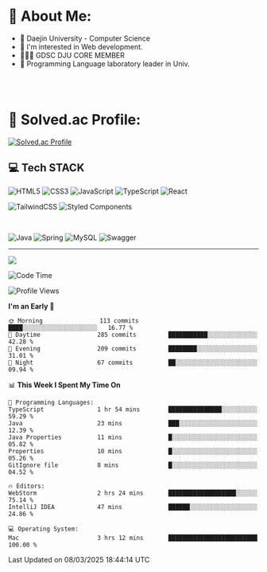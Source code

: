 # 💫 About Me:

<ul>
 <li> 🏫 Daejin University - Computer Science </li>
 <li> 👀 I'm interested in Web development.</li>
 <li> 🧑🏻‍💻 GDSC DJU CORE MEMBER </li>
 <li> 🧪 Programming Language laboratory leader in Univ. </li>
</ul>


<br>





<br>

# 💯 Solved.ac Profile: 
[![Solved.ac Profile](http://mazassumnida.wtf/api/v2/generate_badge?boj=jieunsse)](https://solved.ac/jieunsse/)
<br>


## 💻 Tech STACK


![HTML5](https://img.shields.io/badge/html5-%23E34F26.svg?style=for-the-badge&logo=html5&logoColor=white)
![CSS3](https://img.shields.io/badge/css3-%231572B6.svg?style=for-the-badge&logo=css3&logoColor=white)
![JavaScript](https://img.shields.io/badge/javascript-%23323330.svg?style=for-the-badge&logo=javascript&logoColor=%23F7DF1E)
![TypeScript](https://img.shields.io/badge/typescript-%23007ACC.svg?style=for-the-badge&logo=typescript&logoColor=white)
![React](https://img.shields.io/badge/react-%2320232a.svg?style=for-the-badge&logo=react&logoColor=%2361DAFB)

![TailwindCSS](https://img.shields.io/badge/tailwindcss-%2338B2AC.svg?style=for-the-badge&logo=tailwind-css&logoColor=white)
![Styled Components](https://img.shields.io/badge/styled--components-DB7093?style=for-the-badge&logo=styled-components&logoColor=white)

<br/>



![Java](	https://img.shields.io/badge/Java-ED8B00?style=for-the-badge&logo=openjdk&logoColor=white)
![Spring](https://img.shields.io/badge/Spring-6DB33F?style=for-the-badge&logo=spring&logoColor=white)
![MySQL](https://img.shields.io/badge/mysql-4479A1.svg?style=for-the-badge&logo=mysql&logoColor=white)
![Swagger](https://img.shields.io/badge/-Swagger-%23Clojure?style=for-the-badge&logo=swagger&logoColor=white)





---

[![](https://visitcount.itsvg.in/api?id=Jayden&label=Profile%20Views&color=3&icon=7&pretty=true)](https://visitcount.itsvg.in)


<!-- Proudly created with GPRM ( https://gprm.itsvg.in ) -->


<!--START_SECTION:waka-->
![Code Time](http://img.shields.io/badge/Code%20Time-615%20hrs%2022%20mins-blue)

![Profile Views](http://img.shields.io/badge/Profile%20Views-0-blue)

**I'm an Early 🐤** 

```text
🌞 Morning                113 commits         ████░░░░░░░░░░░░░░░░░░░░░   16.77 % 
🌆 Daytime                285 commits         ███████████░░░░░░░░░░░░░░   42.28 % 
🌃 Evening                209 commits         ████████░░░░░░░░░░░░░░░░░   31.01 % 
🌙 Night                  67 commits          ██░░░░░░░░░░░░░░░░░░░░░░░   09.94 % 
```


📊 **This Week I Spent My Time On** 

```text
💬 Programming Languages: 
TypeScript               1 hr 54 mins        ███████████████░░░░░░░░░░   59.29 % 
Java                     23 mins             ███░░░░░░░░░░░░░░░░░░░░░░   12.39 % 
Java Properties          11 mins             █░░░░░░░░░░░░░░░░░░░░░░░░   05.82 % 
Properties               10 mins             █░░░░░░░░░░░░░░░░░░░░░░░░   05.26 % 
GitIgnore file           8 mins              █░░░░░░░░░░░░░░░░░░░░░░░░   04.52 % 

🔥 Editors: 
WebStorm                 2 hrs 24 mins       ███████████████████░░░░░░   75.14 % 
IntelliJ IDEA            47 mins             ██████░░░░░░░░░░░░░░░░░░░   24.86 % 

💻 Operating System: 
Mac                      3 hrs 12 mins       █████████████████████████   100.00 % 
```


 Last Updated on 08/03/2025 18:44:14 UTC
<!--END_SECTION:waka-->
